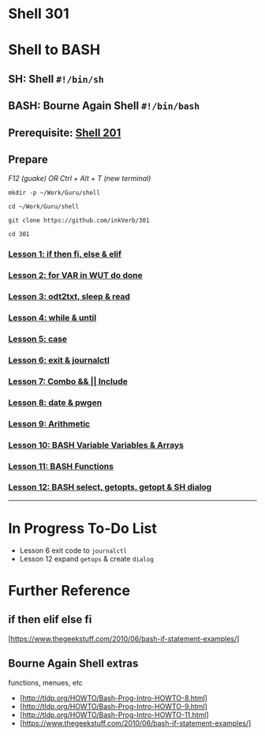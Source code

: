 # Shell 301
# Shell to BASH
## SH: Shell `#!/bin/sh`
## BASH: Bourne Again Shell `#!/bin/bash`

## Prerequisite: [Shell 201](https://github.com/inkVerb/Guru/tree/master/201-shell)

## Prepare

*F12 (guake) OR Ctrl + Alt + T (new terminal)*

`mkdir -p ~/Work/Guru/shell`

`cd ~/Work/Guru/shell`

`git clone https://github.com/inkVerb/301`

`cd 301`

### [Lesson 1: if then fi, else & elif](https://github.com/inkVerb/guru/blob/master/301-shell/Lesson-01.md)

### [Lesson 2: for VAR in WUT do done](https://github.com/inkVerb/guru/blob/master/301-shell/Lesson-02.md)

### [Lesson 3: odt2txt, sleep & read](https://github.com/inkVerb/guru/blob/master/301-shell/Lesson-03.md)

### [Lesson 4: while & until](https://github.com/inkVerb/guru/blob/master/301-shell/Lesson-04.md)

### [Lesson 5: case](https://github.com/inkVerb/guru/blob/master/301-shell/Lesson-05.md)

### [Lesson 6: exit & journalctl](https://github.com/inkVerb/guru/blob/master/301-shell/Lesson-06.md)

### [Lesson 7: Combo && || Include](https://github.com/inkVerb/guru/blob/master/301-shell/Lesson-07.md)

### [Lesson 8: date & pwgen](https://github.com/inkVerb/guru/blob/master/301-shell/Lesson-08.md)

### [Lesson 9: Arithmetic](https://github.com/inkVerb/guru/blob/master/301-shell/Lesson-09.md)

### [Lesson 10: BASH Variable Variables & Arrays](https://github.com/inkVerb/guru/blob/master/301-shell/Lesson-10.md)

### [Lesson 11: BASH Functions](https://github.com/inkVerb/guru/blob/master/301-shell/Lesson-11.md)

### [Lesson 12: BASH select, getopts, getopt & SH dialog](https://github.com/inkVerb/guru/blob/master/301-shell/Lesson-12.md)
___

# In Progress To-Do List
- Lesson 6 exit code to `journalctl`
- Lesson 12 expand `getops` & create `dialog`

# Further Reference

## if then elif else fi
[https://www.thegeekstuff.com/2010/06/bash-if-statement-examples/]

## Bourne Again Shell extras
functions, menues, etc
- [http://tldp.org/HOWTO/Bash-Prog-Intro-HOWTO-8.html]
- [http://tldp.org/HOWTO/Bash-Prog-Intro-HOWTO-9.html]
- [http://tldp.org/HOWTO/Bash-Prog-Intro-HOWTO-11.html]
- [https://www.thegeekstuff.com/2010/06/bash-if-statement-examples/]

